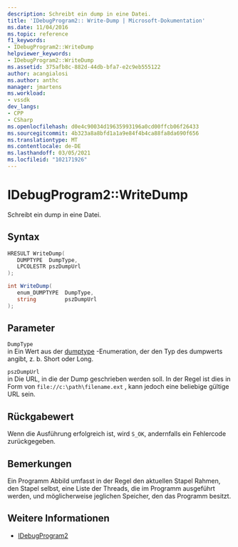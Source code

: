 ```yaml
---
description: Schreibt ein dump in eine Datei.
title: 'IDebugProgram2:: Write-Dump | Microsoft-Dokumentation'
ms.date: 11/04/2016
ms.topic: reference
f1_keywords:
- IDebugProgram2::WriteDump
helpviewer_keywords:
- IDebugProgram2::WriteDump
ms.assetid: 375afb8c-882d-44db-bfa7-e2c9eb555122
author: acangialosi
ms.author: anthc
manager: jmartens
ms.workload:
- vssdk
dev_langs:
- CPP
- CSharp
ms.openlocfilehash: d0e4c90034d19635993196a0cd00ffcb06f26433
ms.sourcegitcommit: 4b323a8a8bfd1a1a9e84f4b4ca88fa8da690f656
ms.translationtype: MT
ms.contentlocale: de-DE
ms.lasthandoff: 03/05/2021
ms.locfileid: "102171926"
---
```

# <a name="idebugprogram2writedump"></a>IDebugProgram2::WriteDump
Schreibt ein dump in eine Datei.

## <a name="syntax"></a>Syntax

```cpp
HRESULT WriteDump( 
   DUMPTYPE  DumpType,
   LPCOLESTR pszDumpUrl
);
```

```csharp
int WriteDump( 
   enum_DUMPTYPE  DumpType,
   string         pszDumpUrl
);
```

## <a name="parameters"></a>Parameter
`DumpType`\
in Ein Wert aus der [dumptype](../../../extensibility/debugger/reference/dumptype.md) -Enumeration, der den Typ des dumpwerts angibt, z. b. Short oder Long.

`pszDumpUrl`\
in Die URL, in die der Dump geschrieben werden soll. In der Regel ist dies in Form von `file://c:\path\filename.ext` , kann jedoch eine beliebige gültige URL sein.

## <a name="return-value"></a>Rückgabewert
 Wenn die Ausführung erfolgreich ist, wird `S_OK`, andernfalls ein Fehlercode zurückgegeben.

## <a name="remarks"></a>Bemerkungen
 Ein Programm Abbild umfasst in der Regel den aktuellen Stapel Rahmen, den Stapel selbst, eine Liste der Threads, die im Programm ausgeführt werden, und möglicherweise jeglichen Speicher, den das Programm besitzt.

## <a name="see-also"></a>Weitere Informationen
- [IDebugProgram2](../../../extensibility/debugger/reference/idebugprogram2.md)
